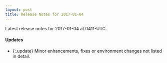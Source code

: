 ```yaml
---
layout: post
title: Release Notes for 2017-01-04
---
```


Latest release notes for 2017-01-04 at 0411-UTC.

<div class='updates' markdown='1'>

#### Updates

- {:.update} Minor enhancements, fixes or environment changes not listed in detail.

</div>


